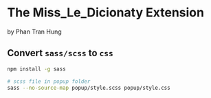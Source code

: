 # The Miss_Le_Dicionaty Extension

by Phan Tran Hung

## Convert `sass/scss` to `css`

```bash
npm install -g sass

# scss file in popup folder
sass --no-source-map popup/style.scss popup/style.css
```
